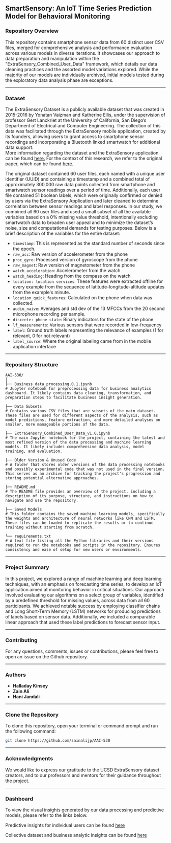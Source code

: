## SmartSensory: An IoT Time Series Prediction Model for Behavioral Monitoring  

### Repository Overview

This repository contains smartphone sensor data from 60 distinct user CSV files, merged for comprehensive analysis and performance evaluation across various models in diverse iterations. It showcases our approach to data preparation and manipulation within the "ExtraSensory_Combined_User_Data" framework, which details our data cleaning practices and the assorted model variations explored. While the majority of our models are individually archived, initial models tested during the exploratory data analysis phase are exceptions.  

---

### Dataset

The ExtraSensory Dataset is a publicly available dataset that was created in 2015-2016 by Yonatan Vaizman and Katherine Ellis, under the supervision of professor Gert Lanckriet at the University of California, San Diego’s Department of Electrical and Computer Engineering. The collection of this data was facilitated through the ExtraSensory mobile application, created by its founders, allowing users to grant access to smartphone sensor recordings and incorporating a Bluetooth linked smartwatch for additional data support.  
More information regarding the dataset and the ExtraSensory application can be found [here.](http://extrasensory.ucsd.edu/) 
For the context of this research, we refer to the original paper, which can be found [here](https://ieeexplore.ieee.org/document/8090454). 

The original dataset contained 60 user files, each named with a unique user identifier (UUID) and containing a timestamp and a combined total of approximately 300,000 raw data points collected from smartphone and smartwatch sensor readings over a period of time. Additionally, each user file contained 51 boolean labels, which were originally confirmed or denied by users via the ExtraSensory Application and later cleaned to determine correlation between sensor readings and label responses. In our study, we combined all 60 user files and used a small subset of all the available variables based on a 0% missing value threshold, intentionally excluding smartwatch data to broaden user appeal and to minimize the dataset’s noise, size and computational demands for testing purposes. Below is a brief description of the variables for the entire dataset: 

- `timestamp`: This is represented as the standard number of seconds since the epoch.
- `raw_acc`: Raw version of accelerometer from the phone
- `proc_gyro`: Processed version of gyroscope from the phone
- `raw_magnet`: Raw version of magnetometer from the phone
- `watch_acceleration`: Accelerometer from the watch
- `watch_heading`: Heading from the compass on the watch
- `location: location services`: These features were extracted offline for every example from the sequence of latitude-longitude-altitude updates from the example's minute. 
- `location_quick_features`: Calculated on the phone when data was collected. 
- `audio_naive`: Averages and std dev of the 13 MFCCs from the 20 second microphone recording per sample. 
- `discrete: phone-state`: Binary indicators for the state of the phone
- `lf_measurements`: Various sensors that were recorded in low-frequency 
- `label`: Ground truth labels representing the relevance of examples (1 for relevant, 0 for not relevant)
- `label_source`: Where the original labeling came from in the mobile application interface

---

### Repository Structure

```
AAI-530/
│
├── Business_data_processing.0.1.ipynb
# Jupyter notebook for preprocessing data for business analytics dashboard. It likely contains data cleaning, transformation, and preparation steps to facilitate business insight generation.

├── Data Subsets
# Contains various CSV files that are subsets of the main dataset. These files are used for different aspects of the analysis, such as model predictions, feature extraction, and more detailed analyses on smaller, more manageable portions of the data.

├── ExtraSensory_Combined_User_Data_v1.0.ipynb
# The main Jupyter notebook for the project, containing the latest and most refined version of the data processing and machine learning models. It likely includes comprehensive data analysis, model training, and evaluation.

├── Older Version & Unused Code
# A folder that stores older versions of the data processing notebooks and possibly experimental code that was not used in the final version. This serves as an archive for tracking the project's progression and storing potential alternative approaches.

├── README.md
# The README file provides an overview of the project, including a description of its purpose, structure, and instructions on how to navigate and use the repository.

├── Saved Models
# This folder contains the saved machine learning models, specifically the weights and architecture of neural networks like CNN and LSTM. These files can be loaded to replicate the results or to continue training without starting from scratch.

└── requirements.txt
# A text file listing all the Python libraries and their versions required to run the notebooks and scripts in the repository. Ensures consistency and ease of setup for new users or environments.

```

---

### Project Summary 

In this project, we explored a range of machine learning and deep learning techniques, with an emphasis on forecasting time series, to develop an IoT application aimed at monitoring behavior in critical situations. Our approach involved evaluating our algorithms on a select group of variables, identified by a predefined threshold for missing values, across data from all 60 participants. We achieved notable success by employing classifier chains and Long Short-Term Memory (LSTM) networks for producing predictions of labels based on sensor data. Additionally, we included a comparable linear approach that used these label predictions to forecast sensor input.   

---

### Contributing

For any questions, comments, issues or contributions, please feel free to open an issue on the Github repository. 

---

### Authors

- **Halladay Kinsey**
- **Zain Ali**
- **Hani Jandali**

---

### Clone the Repository

To clone this repository, open your terminal or command prompt and run the following command:

```bash
git clone https://github.com/zainalijp/AAI-530
```
---

### Acknowledgments

We would like to express our gratitude to the UCSD ExtraSensory dataset creators, and to our professors and mentors for their guidance throughout the project.

---

### Dashboard

To view the visual insights generated by our data processing and predictive models, please refer to the links below. 


Predictive insights for individual users can be found [here](https://public.tableau.com/app/profile/zain.ali5503/viz/UserView_17086251674130/FullDashboard?publish=yes) 

Collective dataset and business analytic insights can be found [here](https://public.tableau.com/app/profile/halladay.kinsey/viz/AAI530FinalProjectBusinessAnalytics/Dashboard1)
